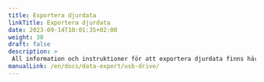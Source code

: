 ```yaml
---
title: Exportera djurdata
linkTitle: Exportera djurdata
date: 2023-09-14T10:01:35+02:00
weight: 30
draft: false
description: >
 All information och instruktioner för att exportera djurdata finns här
manualLink: /en/docs/data-export/usb-drive/
---
```

<script>
  window.location.href = "/en/docs/data-export/usb-drive/";
</script>
